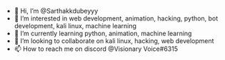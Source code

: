 - 👋 Hi, I’m @Sarthakkdubeyyy
- 👀 I’m interested in web development, animation, hacking, python, bot development, kali linux, machine learning
- 🌱 I’m currently learning python, animation, machine learning
- 💞️ I’m looking to collaborate on kali linux, hacking, web development
- 📫 How to reach me on discord @Visionary Voice#6315

<!---
Sarthakkdubeyyy/Sarthakkdubeyyy is a ✨ special ✨ repository because its `README.md` (this file) appears on your GitHub profile.
You can click the Preview link to take a look at your changes.
--->
 
